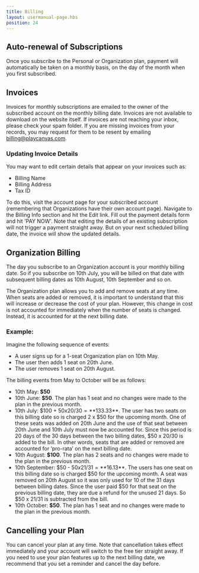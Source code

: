 ```yaml
---
title: Billing
layout: usermanual-page.hbs
position: 24
---
```


## Auto-renewal of Subscriptions

Once you subscribe to the Personal or Organization plan, payment will automatically be taken on a monthly basis, on the day of the month when you first subscribed.

## Invoices

Invoices for monthly subscriptions are emailed to the owner of the subscribed account on the monthly billing date. Invoices are not available to download on the website itself. If invoices are not reaching your inbox, please check your spam folder. If you are missing invoices from your records, you may request for them to be resent by emailing [billing@playcanvas.com](mailto:billing@playcanvas.com).

### Updating Invoice Details

You may want to edit certain details that appear on your invoices such as:

* Billing Name
* Billing Address
* Tax ID

To do this, visit the account page for your subscribed account (remembering that Organizations have their own account page). Navigate to the Billing Info section and hit the Edit link. Fill out the payment details form and hit 'PAY NOW'. Note that editing the details of an existing subscription will not trigger a payment straight away. But on your next scheduled billing date, the invoice will show the updated details.

## Organization Billing

The day you subscribe to an Organization account is your monthly billing date. So if you subscribe on 10th July, you will be billed on that date with subsequent billing dates as 10th August, 10th September and so on.

The Organization plan allows you to add and remove seats at any time. When seats are added or removed, it is important to understand that this will increase or decrease the cost of your plan. However, this change in cost is not accounted for immediately when the number of seats is changed. Instead, it is accounted for at the next billing date.

### Example:

Imagine the following sequence of events:

* A user signs up for a 1-seat Organization plan on 10th May.
* The user then adds 1 seat on 20th June.
* The user removes 1 seat on 20th August.

The billing events from May to October will be as follows:

* 10th May: **$50**
* 10th June: **$50**. The plan has 1 seat and no changes were made to the plan in the previous month.
* 10th July: $100 + $50 x 20/30 = **$133.33**. The user has two seats on this billing date so is charged 2 x $50 for the upcoming month. One of these seats was added on 20th June and the use of that seat between 20th June and 10th July must now be accounted for. Since this period is 20 days of the 30 days between the two billing dates, $50 x 20/30 is added to the bill. In other words, seats that are added or removed are accounted for ‘pro-rata’ on the next billing date.
* 10th August: **$100**. The plan has 2 seats and no changes were made to the plan in the previous month.
* 10th September: $50 - $50 x 21/31 = **$16.13**. The users has one seat on this billing date so is charged $50 for the upcoming month. A seat was removed on 20th August so it was only used for 10 of the 31 days between billing dates. Since the user paid $50 for that seat on the previous billing date, they are due a refund for the unused 21 days. So $50 x 21/31 is subtracted from the bill.
* 10th October: **$50**. The plan has 1 seat and no changes were made to the plan in the previous month.

## Cancelling your Plan

You can cancel your plan at any time. Note that cancellation takes effect immediately and your account will switch to the free tier straight away. If you need to use your plan features up to the next billing date, we recommend that you set a reminder and cancel the day before.
